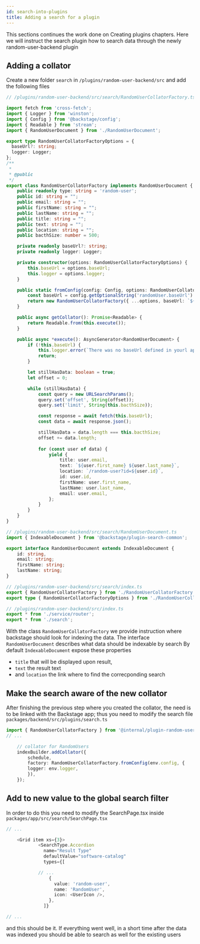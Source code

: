 ```yaml
---
id: search-into-plugins
title: Adding a search for a plugin
---
```


This sections continues the work done on Creating plugins chapters. Here we will instruct the search plugin how to search data through the newly random-user-backend plugin

## Adding a collator
Create a new folder `search` in `/plugins/random-user-backend/src` and add the following files

```typescript
// /plugins/random-user-backend/src/search/RandomUserCollatorFactory.ts

import fetch from 'cross-fetch';
import { Logger } from 'winston';
import { Config } from '@backstage/config';
import { Readable } from 'stream';
import { RandomUserDocument } from './RandomUserDocument';

export type RandomUserCollatorFactoryOptions = {
  baseUrl?: string;
  logger: Logger;
};
/**
 * 
 * @public
 */
export class RandomUserCollatorFactory implements RandomUserDocument {
    public readonly type: string = 'random-user';
    public id: string = "";
    public email: string = "";
    public firstName: string = "";
    public lastName: string = "";
    public title: string = "";
    public text: string = "";
    public location: string = "";
    public bacthSize: number = 500;

    private readonly baseUrl?: string;
    private readonly logger: Logger;

    private constructor(options: RandomUserCollatorFactoryOptions) {
        this.baseUrl = options.baseUrl;
        this.logger = options.logger;
    }

    public static fromConfig(config: Config, options: RandomUserCollatorFactoryOptions): RandomUserCollatorFactory {
        const baseUrl = config.getOptionalString('randomUser.baseUrl') || 'http://localhost:7007/api/random-user';
        return new RandomUserCollatorFactory({ ...options, baseUrl: `${baseUrl}/users`});
    }

    public async getCollator(): Promise<Readable> {
        return Readable.from(this.execute());
    }

    public async *execute(): AsyncGenerator<RandomUserDocument> {
        if (!this.baseUrl) {
            this.logger.error(`There was no baseUrl defined in yourl app-config.yaml`);
            return;
        }

        let stillHasData: boolean = true;
        let offset = 0;

        while (stillHasData) {
            const query = new URLSearchParams();
            query.set('offset', String(offset));
            query.set('limit', String(this.bacthSize));

            const response = await fetch(this.baseUrl);
            const data = await response.json();

            stillHasData = data.length === this.bacthSize;
            offset += data.length;
            
            for (const user of data) {
                yield {
                    title: user.email,
                    text: `${user.first_name} ${user.last_name}`,
                    location: `/random-user?id=${user.id}`,
                    id: user.id,
                    firstName: user.first_name,
                    lastName: user.last_name,
                    email: user.email,
                };
            }
        }
    }
}
```

```typescript
// /plugins/random-user-backend/src/search/RandomUserDocument.ts
import { IndexableDocument } from '@backstage/plugin-search-common';

export interface RandomUserDocument extends IndexableDocument {
    id: string,
    email: string;
    firstName: string;
    lastName: string;
}
```

```typescript
// /plugins/random-user-backend/src/search/index.ts
export { RandomUserCollatorFactory } from './RandomUserCollatorFactory';
export type { RandomUserCollatorFactoryOptions } from './RandomUserCollatorFactory';
```

```typescript
// /plugins/random-user-backend/src/index.ts
export * from './service/router';
export * from './search';
```

With the class `RandomUserCollatorFactory` we provide instruction where backstage should look for indexing the data.
The interface `RandomUserDocument` describes what data should be indexable by search
By default `IndexableDocument` expose these properties 
   - `title` that will be displayed upon result,
   - `text` the result text
   - and `location` the link where to find the correcponding search

## Make the search aware of the new collator
After finishing the previous step where you created the collator, the need is to be linked with the Backstage app; thus you need to modify the search file `packages/backend/src/plugins/search.ts`

```typescript
import { RandomUserCollatorFactory } from '@internal/plugin-random-user-backend';
// ...

    // collator for RandomUsers
    indexBuilder.addCollator({
        schedule,
        factory: RandomUserCollatorFactory.fromConfig(env.config, {
        logger: env.logger,
        }),
    });

```

## Add to new value to the global search filter 
In order to do this you need to modify the SearchPage.tsx inside `packages/app/src/search/SearchPage.tsx`

```typescript
// ...

    <Grid item xs={3}>
            <SearchType.Accordion
              name="Result Type"
              defaultValue="software-catalog"
              types={[

            // ...
                {
                  value: 'random-user',
                  name: 'RandomUser',
                  icon: <UserIcon />,
                },
              ]}

// ...
```
and this should be it. If everything went well, in a short time after the data was indexed you should be able to search as well for the existing users
